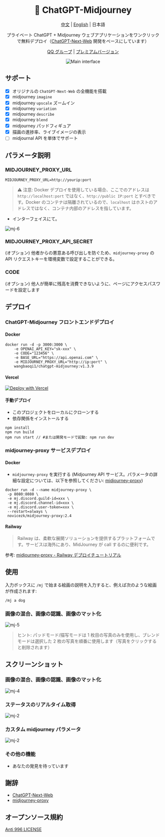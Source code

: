 <div align="center">

<h1 align="center">🍭 ChatGPT-Midjourney</h1>

[中文](./README.md) | [English](./README_EN.md) | 日本語

プライベート ChatGPT + Midjourney ウェブアプリケーションをワンクリックで無料デプロイ（[ChatGPT-Next-Web](https://github.com/Yidadaa/ChatGPT-Next-Web) 開発をベースにしています）

[QQ グループ](https://github.com/wangbaoqi1/ChatGPT-Midjourney/issues/30) | [プレミアムバージョン](https://github.com/wangbaoqi1/ChatGPT-Midjourney-Pro)

![Main interface](./docs/images/cover.png)

</div>

## サポート

- [x] オリジナルの `ChatGPT-Next-Web` の全機能を搭載
- [x] midjourney `imagine`
- [x] midjourney `upscale` ズームイン
- [x] midjourney `variation`
- [x] midjourney `describe`
- [x] midjourney `blend`
- [x] midjourney パッドフィギュア
- [x] 描画の進捗率、ライブイメージの表示
- [ ] midjournal API を単体でサポート

## パラメータ説明

### MIDJOURNEY_PROXY_URL

```shell
MIDJOURNEY_PROXY_URL=http://yourip:port
```

> ⚠️ 注意: Docker デプロイを使用している場合、ここでのアドレスは `http://localhost:port` ではなく、`http://public IP:port` とすべきです。Docker のコンテナは隔離されているので、`localhost` はホストのアドレスではなく、コンテナ内部のアドレスを指しています。

- インターフェイスにて。

![mj-6](./docs/images/mj-6.png)

### MIDJOURNEY_PROXY_API_SECRET

(オプション) 他者からの悪意ある呼び出しを防ぐため、`midjourney-proxy` の API リクエストキーを環境変数で設定することができる。

### CODE

(オプション) 他人が簡単に残高を消費できないように、ページにアクセスパスワードを設定します

## デプロイ

### ChatGPT-Midjourney フロントエンドデプロイ

#### Docker

```shell
docker run -d -p 3000:3000 \
    -e OPENAI_API_KEY="sk-xxx" \
    -e CODE="123456" \
    -e BASE_URL="https://api.openai.com" \
    -e MIDJOURNEY_PROXY_URL="http://ip:port" \
    wangbaoqi1/chatgpt-midjourney:v1.3.9
```

#### Vercel

[![Deploy with Vercel](https://vercel.com/button)](https://vercel.com/new/clone?repository-url=https%3A%2F%2Fgithub.com%2Fwangbaoqi1%2FChatGPT-Midjourney&env=OPENAI_API_KEY&env=MIDJOURNEY_PROXY_URL&env=CODE&project-name=chatgpt-midjourney&repository-name=ChatGPT-Midjourney)

#### 手動デプロイ

- このプロジェクトをローカルにクローンする
- 依存関係をインストールする

```shell
npm install
npm run build
npm run start // #または開発モードで起動: npm run dev
```

### midjourney-proxy サービスデプロイ

#### Docker

- `midjourney-proxy` を実行する (Midjourney API サービス。パラメータの詳細な設定については、以下を参照してください: [midjourney-proxy](https://github.com/novicezk/midjourney-proxy))

```shell
docker run -d --name midjourney-proxy \
 -p 8080:8080 \
 -e mj.discord.guild-id=xxx \
 -e mj.discord.channel-id=xxx \
 -e mj.discord.user-token=xxx \
 --restart=always \
 novicezk/midjourney-proxy:2.4
```

#### Railway

> Railway は、柔軟な展開ソリューションを提供するプラットフォームです。サービスは海外にあり、MidJourney が call するのに便利です。

参考: [midjourney-proxy - Railway デプロイチュートリアル](https://github.com/novicezk/midjourney-proxy/blob/main/docs/railway-start.md)

## 使用

入力ボックスに `/mj` で始まる絵画の説明を入力すると、例えば次のような絵画が作成されます:

```
/mj a dog
```

### 画像の混合、画像の認識、画像のマット化

![mj-5](./docs/images/mj-5.png)

> ヒント: パッドモード/描写モードは 1 枚目の写真のみを使用し、ブレンドモードは選択した 2 枚の写真を順番に使用します（写真をクリックすると削除されます）

## スクリーンショット

### 画像の混合、画像の認識、画像のマット化

![mj-4](./docs/images/mj-4.png)

### ステータスのリアルタイム取得

![mj-2](./docs/images/mj-1.png)

### カスタム midjourney パラメータ

![mj-2](./docs/images/mj-2.png)

### その他の機能

- あなたの発見を待っています

## 謝辞

- [ChatGPT-Next-Web](https://github.com/Yidadaa/ChatGPT-Next-Web)
- [midjourney-proxy](https://github.com/novicezk/midjourney-proxy)

## オープンソース規約

[Anti 996 LICENSE](./LICENSE)
